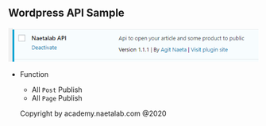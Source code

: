 ## Wordpress API Sample
![](https://github.com/agitnaeta/NaetalabApi/blob/master/api-naetalab.PNG?raw=true)
- Function 
    - All `Post` Publish 
    - All `Page` Publish 
    
  Copyright by  academy.naetalab.com @2020

